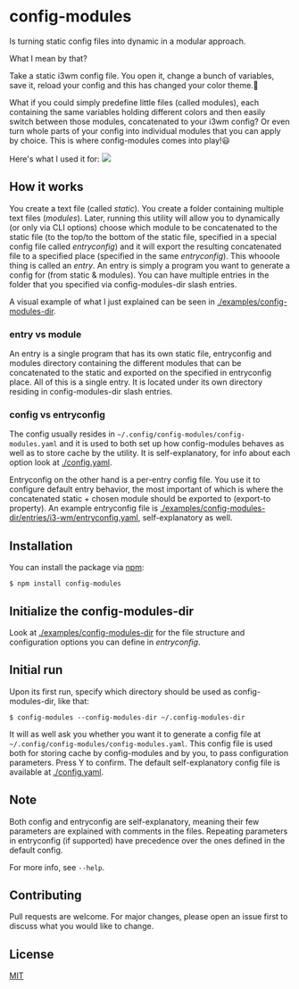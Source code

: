 # config-modules

Is turning static config files into dynamic in a modular approach.

What I mean by that?

Take a static i3wm config file. You open it, change a bunch of
variables, save it, reload your config and this has changed your color
theme.🥱

What if you could simply predefine little files (called modules), each
containing the same variables holding different colors and then easily
switch between those modules, concatenated to your i3wm config? Or even
turn whole parts of your config into individual modules that you can
apply by choice. This is where config-modules comes into play!😃

Here's what I used it for: ![](./demonstration.gif)

## How it works

You create a text file (called *static*). You create a folder containing
multiple text files (*modules*). Later, running this utility will allow
you to dynamically (or only via CLI options) choose which module to be
concatenated to the static file (to the top/to the bottom of the static
file, specified in a special config file called *entryconfig*) and it
will export the resulting concatenated file to a specified place
(specified in the same *entryconfig*). This whooole thing is called an
*entry*. An entry is simply a program you want to generate a config for
(from static & modules). You can have multiple entries in the folder
that you specified via config-modules-dir slash entries.

A visual example of what I just explained can be seen in
[./examples/config-modules-dir](./examples).

### entry vs module

An entry is a single program that has its own static file, entryconfig
and modules directory containing the different modules that can be
concatenated to the static and exported on the specified in entryconfig
place. All of this is a single entry. It is located under its own
directory residing in config-modules-dir slash entries.

### config vs entryconfig

The config usually resides in
`~/.config/config-modules/config-modules.yaml` and it is used to both
set up how config-modules behaves as well as to store cache by the
utility. It is self-explanatory, for info about each option look at
[./config.yaml](./config.yaml).

Entryconfig on the other hand is a per-entry config file. You use it to
configure default entry behavior, the most important of which is where
the concatenated static + chosen module should be exported to (export-to
property). An example entryconfig file is
[./examples/config-modules-dir/entries/i3-wm/entryconfig.yaml](./examples/config-modules-dir/entries/i3-wm/entryconfig.yaml),
self-explanatory as well.

## Installation

You can install the package via
[npm](https://www.npmjs.com/package/config-modules):

``` shell
$ npm install config-modules
```

## Initialize the config-modules-dir

Look at [./examples/config-modules-dir](./examples/config-modules-dir)
for the file structure and configuration options you can define in
*entryconfig*.

## Initial run

Upon its first run, specify which directory should be used as
config-modules-dir, like that:

``` shell
$ config-modules --config-modules-dir ~/.config-modules-dir
```

It will as well ask you whether you want it to generate a config file at
`~/.config/config-modules/config-modules.yaml`. This config file is used
both for storing cache by config-modules and by you, to pass
configuration parameters. Press Y to confirm. The default
self-explanatory config file is available at
[./config.yaml](./config.yaml).

## Note

Both config and entryconfig are self-explanatory, meaning their few
parameters are explained with comments in the files. Repeating
parameters in entryconfig (if supported) have precedence over the ones
defined in the default config.

For more info, see `--help`.

## Contributing

Pull requests are welcome. For major changes, please open an issue first
to discuss what you would like to change.

## License

[MIT](https://choosealicense.com/licenses/mit/)
